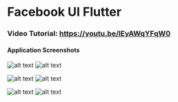 # Facebook UI Flutter
### Video Tutorial: https://youtu.be/IEyAWqYFqW0
#### Application Screenshots


![alt text](https://github.com/geekyshow1/flutter_facebook_lite_ui/blob/master/Screenshots/1.png)    ![alt text](https://github.com/geekyshow1/flutter_facebook_lite_ui/blob/master/Screenshots/2.png)

![alt text](https://github.com/geekyshow1/flutter_facebook_lite_ui/blob/master/Screenshots/3.png) ![alt text](https://github.com/geekyshow1/flutter_facebook_lite_ui/blob/master/Screenshots/6.png)


![alt text](https://github.com/geekyshow1/flutter_facebook_lite_ui/blob/master/Screenshots/8.png) ![alt text](https://github.com/geekyshow1/flutter_facebook_lite_ui/blob/master/Screenshots/9.png)
